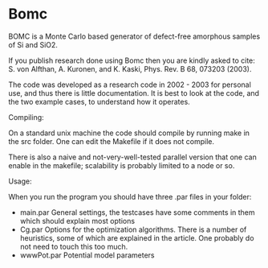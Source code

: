 Bomc
====

BOMC is a Monte Carlo based generator of defect-free amorphous samples
of Si and SiO2. 

If you publish research done using Bomc then you are kindly asked to cite: 
S. von Alfthan, A. Kuronen, and K. Kaski, Phys. Rev. B 68, 073203 (2003).


The code was developed as a research code in 2002 - 2003 for personal
use, and thus there is little documentation. It is best to look at the
code, and the two example cases, to understand how it operates.


Compiling:

On a standard unix machine the code should compile by running make in
the src folder. One can edit the Makefile if it does not
compile. 

There is also a naive and not-very-well-tested parallel version that
one can enable in the makefile; scalability is probably limited to a
node or so.


Usage:

When you run the program you should have three .par files in your
folder: 

* main.par General settings, the testcases have some comments in
them which should explain most options 
* Cg.par Options for the optimization algorithms. There is a number of heuristics, some of
which are explained in the article. One probably do not need to touch
this too much. 
* wwwPot.par Potential model parameters


